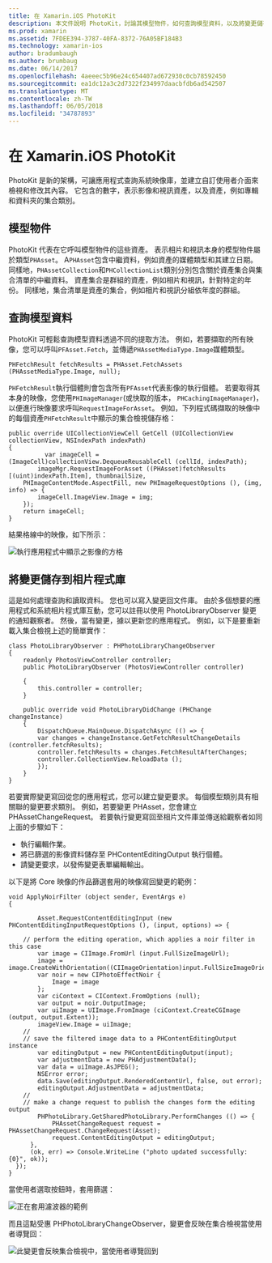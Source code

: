 ```yaml
---
title: 在 Xamarin.iOS PhotoKit
description: 本文件說明 PhotoKit，討論其模型物件，如何查詢模型資料，以及將變更儲存到相片程式庫。
ms.prod: xamarin
ms.assetid: 7FDEE394-3787-40FA-8372-76A05BF184B3
ms.technology: xamarin-ios
author: bradumbaugh
ms.author: brumbaug
ms.date: 06/14/2017
ms.openlocfilehash: 4aeeec5b96e24c654407ad672930c0cb78592450
ms.sourcegitcommit: ea1dc12a3c2d7322f234997daacbfdb6ad542507
ms.translationtype: MT
ms.contentlocale: zh-TW
ms.lasthandoff: 06/05/2018
ms.locfileid: "34787893"
---
```

# <a name="photokit-in-xamarinios"></a>在 Xamarin.iOS PhotoKit

PhotoKit 是新的架構，可讓應用程式查詢系統映像庫，並建立自訂使用者介面來檢視和修改其內容。 它包含的數字，表示影像和視訊資產，以及資產，例如專輯和資料夾的集合類別。

## <a name="model-objects"></a>模型物件

PhotoKit 代表在它呼叫模型物件的這些資產。 表示相片和視訊本身的模型物件屬於類型`PHAsset`。 A`PHAsset`包含中繼資料，例如資產的媒體類型和其建立日期。
同樣地，`PHAssetCollection`和`PHCollectionList`類別分別包含關於資產集合與集合清單的中繼資料。 資產集合是群組的資產，例如相片和視訊，針對特定的年份。 同樣地，集合清單是資產的集合，例如相片和視訊分組依年度的群組。

## <a name="querying-model-data"></a>查詢模型資料

PhotoKit 可輕鬆查詢模型資料透過不同的提取方法。 例如，若要擷取的所有映像，您可以呼叫`PFAsset.Fetch`，並傳遞`PHAssetMediaType.Image`媒體類型。

    PHFetchResult fetchResults = PHAsset.FetchAssets (PHAssetMediaType.Image, null);

`PHFetchResult`執行個體則會包含所有`PFAsset`代表影像的執行個體。 若要取得其本身的映像，您使用`PHImageManager`(或快取的版本， `PHCachingImageManager`)，以便進行映像要求呼叫`RequestImageForAsset`。 例如，下列程式碼擷取的映像中的每個資產`PHFetchResult`中顯示的集合檢視儲存格：


    public override UICollectionViewCell GetCell (UICollectionView collectionView, NSIndexPath indexPath)
    {
              var imageCell = (ImageCell)collectionView.DequeueReusableCell (cellId, indexPath);
            imageMgr.RequestImageForAsset ((PHAsset)fetchResults [(uint)indexPath.Item], thumbnailSize,
        PHImageContentMode.AspectFill, new PHImageRequestOptions (), (img, info) => {
            imageCell.ImageView.Image = img;
        });
        return imageCell;
    }

結果格線中的映像，如下所示：

![](photokit-images/image4.png "執行應用程式中顯示之影像的方格")
 
## <a name="saving-changes-to-the-photo-library"></a>將變更儲存到相片程式庫

這是如何處理查詢和讀取資料。 您也可以寫入變更回文件庫。 由於多個想要的應用程式和系統相片程式庫互動，您可以註冊以使用 PhotoLibraryObserver 變更的通知觀察者。 然後，當有變更，據以更新您的應用程式。 例如，以下是要重新載入集合檢視上述的簡單實作：

    class PhotoLibraryObserver : PHPhotoLibraryChangeObserver
    {
        readonly PhotosViewController controller;
        public PhotoLibraryObserver (PhotosViewController controller)
        
        {
            this.controller = controller;
        }
    
        public override void PhotoLibraryDidChange (PHChange changeInstance)
        {
            DispatchQueue.MainQueue.DispatchAsync (() => {
            var changes = changeInstance.GetFetchResultChangeDetails (controller.fetchResults);
            controller.fetchResults = changes.FetchResultAfterChanges;
            controller.CollectionView.ReloadData ();
            });
        }
    }
    
若要實際變更寫回從您的應用程式，您可以建立變更要求。 每個模型類別具有相關聯的變更要求類別。 例如，若要變更 PHAsset，您會建立 PHAssetChangeRequest。 若要執行變更寫回至相片文件庫並傳送給觀察者如同上面的步驟如下：

-   執行編輯作業。
-   將已篩選的影像資料儲存至 PHContentEditingOutput 執行個體。
-   請變更要求，以發佈變更表單編輯輸出。

以下是將 Core 映像的作品篩選套用的映像寫回變更的範例：

    void ApplyNoirFilter (object sender, EventArgs e)
    {
            
            Asset.RequestContentEditingInput (new PHContentEditingInputRequestOptions (), (input, options) => {
            
        // perform the editing operation, which applies a noir filter in this case
            var image = CIImage.FromUrl (input.FullSizeImageUrl);
            image = image.CreateWithOrientation((CIImageOrientation)input.FullSizeImageOrientation);
            var noir = new CIPhotoEffectNoir {
                Image = image
            };
            var ciContext = CIContext.FromOptions (null);
            var output = noir.OutputImage;
            var uiImage = UIImage.FromImage (ciContext.CreateCGImage (output, output.Extent));
            imageView.Image = uiImage;
        //
        // save the filtered image data to a PHContentEditingOutput instance
            var editingOutput = new PHContentEditingOutput(input);
            var adjustmentData = new PHAdjustmentData();
            var data = uiImage.AsJPEG();
            NSError error;
            data.Save(editingOutput.RenderedContentUrl, false, out error);
            editingOutput.AdjustmentData = adjustmentData;
        //
        // make a change request to publish the changes form the editing output
            PHPhotoLibrary.GetSharedPhotoLibrary.PerformChanges (() => {
                PHAssetChangeRequest request = PHAssetChangeRequest.ChangeRequest(Asset);
                request.ContentEditingOutput = editingOutput;
          },
          (ok, err) => Console.WriteLine ("photo updated successfully: {0}", ok));
      });
    }
    
當使用者選取按鈕時，套用篩選：

![](photokit-images/image5.png "正在套用濾波器的範例")
 
而且這點受惠 PHPhotoLibraryChangeObserver，變更會反映在集合檢視當使用者導覽回：

![](photokit-images/image6.png "此變更會反映集合檢視中，當使用者導覽回到")
